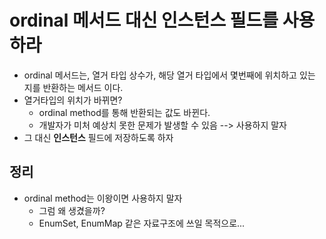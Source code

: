 # ordinal 메서드 대신 인스턴스 필드를 사용하라

- ordinal 메서드는, 열거 타입 상수가, 해당 열거 타입에서 몇번째에 위치하고 있는 지를 반환하는 메서드 이다.
- 열거타입의 위치가 바뀌면?
  - ordinal method를 통해 반환되는 값도 바뀐다.
  - 개발자가 미처 예상치 못한 문제가 발생할 수 있음 --> 사용하지 말자
- 그 대신 **인스턴스** 필드에 저장하도록 하자



## 정리

- ordinal method는 이왕이면 사용하지 말자
  - 그럼 왜 생겼을까?
  - EnumSet, EnumMap 같은 자료구조에 쓰일 목적으로...

